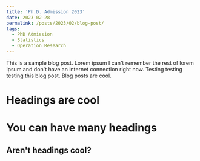 ```yaml
---
title: 'Ph.D. Admission 2023'
date: 2023-02-28
permalink: /posts/2023/02/blog-post/
tags:
  - PhD Admission
  - Statistics
  - Operation Research
---
```


This is a sample blog post. Lorem ipsum I can't remember the rest of lorem ipsum and don't have an internet connection right now. Testing testing testing this blog post. Blog posts are cool.

Headings are cool
======

You can have many headings
======

Aren't headings cool?
------
